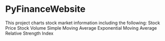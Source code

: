 # PyFinanceWebsite

This project charts stock market information including the following:
    Stock Price
    Stock Volume
    Simple Moving Average
    Exponential Moving Average
    Relative Strength Index
